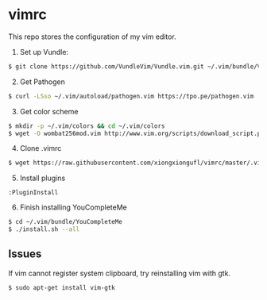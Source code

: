 # vimrc

This repo stores the configuration of my vim editor.

1. Set up Vundle:
```bash
$ git clone https://github.com/VundleVim/Vundle.vim.git ~/.vim/bundle/Vundle.vim
```

2. Get Pathogen
```bash
$ curl -LSso ~/.vim/autoload/pathogen.vim https://tpo.pe/pathogen.vim
```

3. Get color scheme
```bash
$ mkdir -p ~/.vim/colors && cd ~/.vim/colors
$ wget -O wombat256mod.vim http://www.vim.org/scripts/download_script.php?src_id=13400
```

4. Clone .vimrc
```bash
$ wget https://raw.githubusercontent.com/xiongxiongufl/vimrc/master/.vimrc ~/
```

5. Install plugins
```vim
:PluginInstall
```

6. Finish installing YouCompleteMe 
```bash
$ cd ~/.vim/bundle/YouCompleteMe
$ ./install.sh --all
```

## Issues

If vim cannot register system clipboard, try reinstalling vim with gtk.

```bash
$ sudo apt-get install vim-gtk
```
